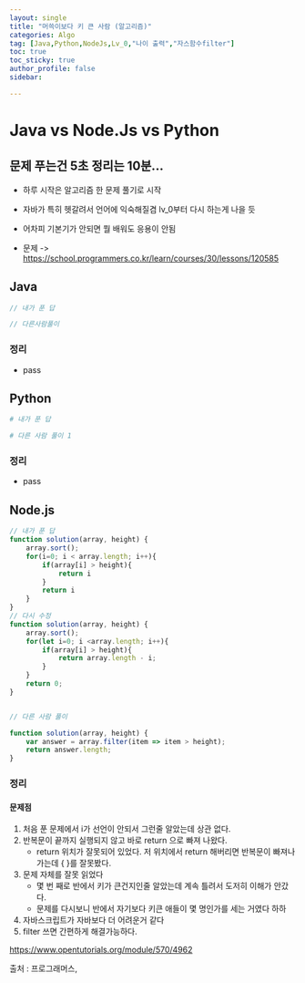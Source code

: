 ```yaml
---
layout: single
title: "머쓱이보다 키 큰 사람 (알고리즘)"
categories: Algo
tag: [Java,Python,NodeJs,Lv_0,"나이 출력","자스함수filter"]
toc: true
toc_sticky: true
author_profile: false
sidebar:

---
```

# Java vs Node.Js vs Python
## 문제 푸는건 5초 정리는 10분...

- 하루 시작은 알고리즘 한 문제 풀기로 시작
- 자바가 특히 헷갈려서 언어에 익숙해질겸 lv_0부터 다시 하는게 나을 듯
- 어차피 기본기가 안되면 뭘 배워도 응용이 안됨

- 문제 -> https://school.programmers.co.kr/learn/courses/30/lessons/120585

## Java

```java
// 내가 푼 답

// 다른사람풀이 

```
### 정리
- pass



## Python
```python
# 내가 푼 답

# 다른 사람 풀이 1


```
### 정리
- pass



## Node.js

```javascript
// 내가 푼 답
function solution(array, height) {
    array.sort();
    for(i=0; i < array.length; i++){
        if(array[i] > height){
            return i
        }
        return i
    }
}
// 다시 수정
function solution(array, height) {
    array.sort(); 
    for(let i=0; i <array.length; i++){
        if(array[i] > height){
            return array.length - i;
        }
    }
    return 0;
}


// 다른 사람 풀이

function solution(array, height) {
    var answer = array.filter(item => item > height);
    return answer.length;
}
```
### 정리
#### 문제점
1. 처음 푼 문제에서 i가 선언이 안되서 그런줄 알았는데 상관 없다.
2. 반복문이 끝까지 실행되지 않고 바로 return 으로 빠져 나왔다.
	- return 위치가 잘못되어 있었다. 저 위치에서 return 해버리면 반복문이 빠져나가는데 { }를 잘못봤다.
3. 문제 자체를 잘못 읽었다
	- 몇 번 째로 반에서 키가 큰건지인줄 알았는데 계속 틀려서 도저히 이해가 안갔다.
	- 문제를 다시보니 반에서 자기보다 키큰 애들이 몇 명인가를 세는 거였다 하하 
4. 자바스크립트가 자바보다 더 어려운거 같다
5. filter 쓰면 간편하게 해결가능하다.

https://www.opentutorials.org/module/570/4962

출처 : 프로그래머스,